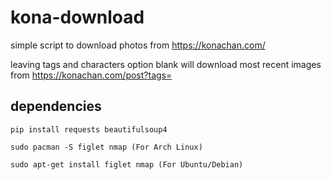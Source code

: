 # kona-download

simple script to download photos from https://konachan.com/

leaving tags and characters option blank will download most recent images from https://konachan.com/post?tags=

## dependencies

```
pip install requests beautifulsoup4
```
```
sudo pacman -S figlet nmap (For Arch Linux)
```
```
sudo apt-get install figlet nmap (For Ubuntu/Debian)
```
